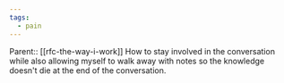 ```yaml
---
tags:
  - pain
---
```

Parent:: [[rfc-the-way-i-work]]
How to stay involved in the conversation while also allowing myself to walk away with notes so the knowledge doesn't die at the end of the conversation.